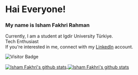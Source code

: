 # Hai Everyone!

### **My name is Isham Fakhri Rahman**

Currently, I am a student at Igdir University Türkiye.  
Tech Enthusiast  
If you're interested in me, connect with my [LinkedIn](https://www.linkedin.com/in/isham-fakhri/) account.

![Visitor Badge](https://visitor-badges.glitch.me?username=elthief&repo=elthief$style=for-the-badge)
<!-- https://github.com/feri-irawan/visitor-badge -->


<p align="left">
  <a href="https://github.com/elthief">
    <img align="center" src="https://github-readme-stats.vercel.app/api/top-langs/?username=elthief&layout=compact" alt="Isham Fakhri's github stats"/>
    <img align="center" src="https://github-readme-stats.vercel.app/api?username=elthief&hide=issues&count_private=true&show_icons=true" alt="Isham Fakhri's github             stats" />
  </a>
</p>
